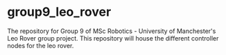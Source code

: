 # group9_leo_rover
The repository for Group 9 of MSc Robotics - University of Manchester's Leo Rover group project. This repository will house the different controller nodes for the leo rover.
